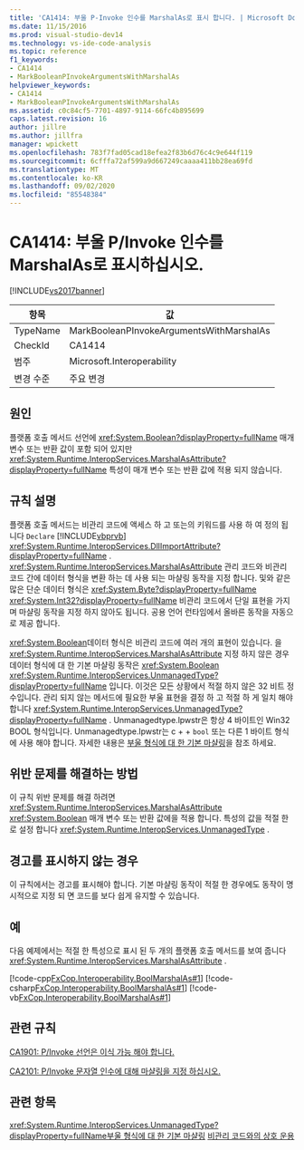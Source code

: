 ```yaml
---
title: 'CA1414: 부울 P-Invoke 인수를 MarshalAs로 표시 합니다. | Microsoft Docs'
ms.date: 11/15/2016
ms.prod: visual-studio-dev14
ms.technology: vs-ide-code-analysis
ms.topic: reference
f1_keywords:
- CA1414
- MarkBooleanPInvokeArgumentsWithMarshalAs
helpviewer_keywords:
- CA1414
- MarkBooleanPInvokeArgumentsWithMarshalAs
ms.assetid: c0c84cf5-7701-4897-9114-66fc4b895699
caps.latest.revision: 16
author: jillre
ms.author: jillfra
manager: wpickett
ms.openlocfilehash: 783f7fad05cad18efea2f83b6d76c4c9e644f119
ms.sourcegitcommit: 6cfffa72af599a9d667249caaaa411bb28ea69fd
ms.translationtype: MT
ms.contentlocale: ko-KR
ms.lasthandoff: 09/02/2020
ms.locfileid: "85548384"
---
```

# <a name="ca1414-mark-boolean-pinvoke-arguments-with-marshalas"></a>CA1414: 부울 P/Invoke 인수를 MarshalAs로 표시하십시오.
[!INCLUDE[vs2017banner](../includes/vs2017banner.md)]

|항목|값|
|-|-|
|TypeName|MarkBooleanPInvokeArgumentsWithMarshalAs|
|CheckId|CA1414|
|범주|Microsoft.Interoperability|
|변경 수준|주요 변경|

## <a name="cause"></a>원인
 플랫폼 호출 메서드 선언에 <xref:System.Boolean?displayProperty=fullName> 매개 변수 또는 반환 값이 포함 되어 있지만 <xref:System.Runtime.InteropServices.MarshalAsAttribute?displayProperty=fullName> 특성이 매개 변수 또는 반환 값에 적용 되지 않습니다.

## <a name="rule-description"></a>규칙 설명
 플랫폼 호출 메서드는 비관리 코드에 액세스 하 고 또는의 키워드를 사용 하 여 정의 됩니다 `Declare` [!INCLUDE[vbprvb](../includes/vbprvb-md.md)] <xref:System.Runtime.InteropServices.DllImportAttribute?displayProperty=fullName> . <xref:System.Runtime.InteropServices.MarshalAsAttribute> 관리 코드와 비관리 코드 간에 데이터 형식을 변환 하는 데 사용 되는 마샬링 동작을 지정 합니다. 및와 같은 많은 단순 데이터 형식은 <xref:System.Byte?displayProperty=fullName> <xref:System.Int32?displayProperty=fullName> 비관리 코드에서 단일 표현을 가지 며 마샬링 동작을 지정 하지 않아도 됩니다. 공용 언어 런타임에서 올바른 동작을 자동으로 제공 합니다.

 <xref:System.Boolean>데이터 형식은 비관리 코드에 여러 개의 표현이 있습니다. 을 <xref:System.Runtime.InteropServices.MarshalAsAttribute> 지정 하지 않은 경우 데이터 형식에 대 한 기본 마샬링 동작은 <xref:System.Boolean> <xref:System.Runtime.InteropServices.UnmanagedType?displayProperty=fullName> 입니다. 이것은 모든 상황에서 적절 하지 않은 32 비트 정수입니다. 관리 되지 않는 메서드에 필요한 부울 표현을 결정 하 고 적절 하 게 일치 해야 합니다 <xref:System.Runtime.InteropServices.UnmanagedType?displayProperty=fullName> . Unmanagedtype.lpwstr은 항상 4 바이트인 Win32 BOOL 형식입니다. Unmanagedtype.lpwstr는 c + + `bool` 또는 다른 1 바이트 형식에 사용 해야 합니다. 자세한 내용은 [부울 형식에 대 한 기본 마샬링](https://msdn.microsoft.com/d4c00537-70f7-4ca6-8197-bfc1ec037ff9)을 참조 하세요.

## <a name="how-to-fix-violations"></a>위반 문제를 해결하는 방법
 이 규칙 위반 문제를 해결 하려면 <xref:System.Runtime.InteropServices.MarshalAsAttribute> <xref:System.Boolean> 매개 변수 또는 반환 값에을 적용 합니다. 특성의 값을 적절 한로 설정 합니다 <xref:System.Runtime.InteropServices.UnmanagedType> .

## <a name="when-to-suppress-warnings"></a>경고를 표시하지 않는 경우
 이 규칙에서는 경고를 표시해야 합니다. 기본 마샬링 동작이 적절 한 경우에도 동작이 명시적으로 지정 되 면 코드를 보다 쉽게 유지할 수 있습니다.

## <a name="example"></a>예
 다음 예제에서는 적절 한 특성으로 표시 된 두 개의 플랫폼 호출 메서드를 보여 줍니다 <xref:System.Runtime.InteropServices.MarshalAsAttribute> .

 [!code-cpp[FxCop.Interoperability.BoolMarshalAs#1](../snippets/cpp/VS_Snippets_CodeAnalysis/FxCop.Interoperability.BoolMarshalAs/cpp/FxCop.Interoperability.BoolMarshalAs.cpp#1)]
 [!code-csharp[FxCop.Interoperability.BoolMarshalAs#1](../snippets/csharp/VS_Snippets_CodeAnalysis/FxCop.Interoperability.BoolMarshalAs/cs/FxCop.Interoperability.BoolMarshalAs.cs#1)]
 [!code-vb[FxCop.Interoperability.BoolMarshalAs#1](../snippets/visualbasic/VS_Snippets_CodeAnalysis/FxCop.Interoperability.BoolMarshalAs/vb/FxCop.Interoperability.BoolMarshalAs.vb#1)]

## <a name="related-rules"></a>관련 규칙
 [CA1901: P/Invoke 선언은 이식 가능 해야 합니다.](../code-quality/ca1901-p-invoke-declarations-should-be-portable.md)

 [CA2101: P/Invoke 문자열 인수에 대해 마샬링을 지정 하십시오.](../code-quality/ca2101-specify-marshaling-for-p-invoke-string-arguments.md)

## <a name="see-also"></a>관련 항목
 <xref:System.Runtime.InteropServices.UnmanagedType?displayProperty=fullName>[부울 형식에 대 한 기본 마샬링](https://msdn.microsoft.com/d4c00537-70f7-4ca6-8197-bfc1ec037ff9) [비관리 코드와의 상호 운용](https://msdn.microsoft.com/library/ccb68ce7-b0e9-4ffb-839d-03b1cd2c1258)
